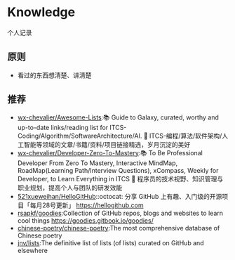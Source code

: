 # Knowledge

个人记录

## 原则

* 看过的东西想清楚、讲清楚

## 推荐

* [wx-chevalier/Awesome-Lists](https://github.com/wx-chevalier/Awesome-Lists):📚 Guide to Galaxy, curated, worthy and up-to-date links/reading list for ITCS-Coding/Algorithm/SoftwareArchitecture/AI. 💫 ITCS-编程/算法/软件架构/人工智能等领域的文章/书籍/资料/项目链接精选，岁月沉淀的美好
* [wx-chevalier/Developer-Zero-To-Mastery](https://github.com/wx-chevalier/Developer-Zero-To-Mastery):📚 To Be Professional Developer From Zero To Mastery, Interactive MindMap, RoadMap(Learning Path/Interview Questions), xCompass, Weekly for Developer, to Learn Everything in ITCS 💫 程序员的技术视野、知识管理与职业规划，提高个人与团队的研发效能
* [521xueweihan/HelloGitHub](https://github.com/521xueweihan/HelloGitHub)::octocat: 分享 GitHub 上有趣、入门级的开源项目「每月28号更新」 https://hellogithub.com
* [rsapkf/goodies](https://github.com/rsapkf/goodies):Collection of GitHub repos, blogs and websites to learn cool things https://goodies.gitbook.io/goodies/
* [chinese-poetry/chinese-poetry](https://github.com/chinese-poetry/chinese-poetry):The most comprehensive database of Chinese poetry
* [jnv/lists](https://github.com/jnv/lists):The definitive list of lists (of lists) curated on GitHub and elsewhere
